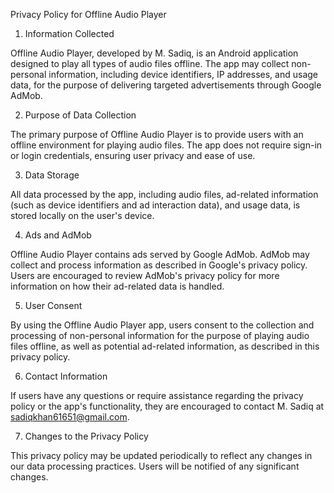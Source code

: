 Privacy Policy for Offline Audio Player

1. Information Collected

Offline Audio Player, developed by M. Sadiq, is an Android application designed to play all types of audio files offline. The app may collect non-personal information, including device identifiers, IP addresses, and usage data, for the purpose of delivering targeted advertisements through Google AdMob.

2. Purpose of Data Collection

The primary purpose of Offline Audio Player is to provide users with an offline environment for playing audio files. The app does not require sign-in or login credentials, ensuring user privacy and ease of use.

3. Data Storage

All data processed by the app, including audio files, ad-related information (such as device identifiers and ad interaction data), and usage data, is stored locally on the user's device.

4. Ads and AdMob

Offline Audio Player contains ads served by Google AdMob. AdMob may collect and process information as described in Google's privacy policy. Users are encouraged to review AdMob's privacy policy for more information on how their ad-related data is handled.

5. User Consent

By using the Offline Audio Player app, users consent to the collection and processing of non-personal information for the purpose of playing audio files offline, as well as potential ad-related information, as described in this privacy policy.

6. Contact Information

If users have any questions or require assistance regarding the privacy policy or the app's functionality, they are encouraged to contact M. Sadiq at sadiqkhan61651@gmail.com.

7. Changes to the Privacy Policy

This privacy policy may be updated periodically to reflect any changes in our data processing practices. Users will be notified of any significant changes.

